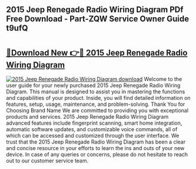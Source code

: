 ## 2015 Jeep Renegade Radio Wiring Diagram PDf Free Download - Part-ZQW Service Owner Guide t9ufQ

# <h2><a href="http://dfkwsbk.blite.top/?on=2015+Jeep+Renegade+Radio+Wiring+Diagram">🔗Download New 👉🔴 2015 Jeep Renegade Radio Wiring Diagram</a></h2>

[![2015 Jeep Renegade Radio Wiring Diagram download](https://i.imgur.com/lujVjoI.png)](http://dfkwsbk.blite.top/?on=2015+Jeep+Renegade+Radio+Wiring+Diagram)
Welcome to the user guide for your newly purchased 2015 Jeep Renegade Radio Wiring Diagram. This manual is designed to assist you in mastering the functions and capabilities of your product. Inside, you will find detailed information on features, setup, usage, maintenance, and problem-solving. Thank You for Choosing Brand Name We are committed to providing you with exceptional products and services. 2015 Jeep Renegade Radio Wiring Diagram advanced features include fingerprint scanning, smart home integration, automatic software updates, and customizable voice commands, all of which can be accessed and customized through the user interface. We trust that the 2015 Jeep Renegade Radio Wiring Diagram has been a clear and concise resource in your efforts to learn the ins and outs of your new device. In case of any queries or concerns, please do not hesitate to reach out to our customer service team.
